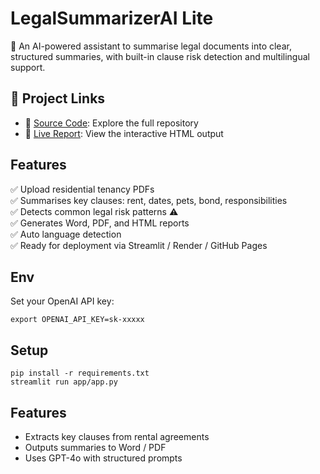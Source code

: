# LegalSummarizerAI Lite

🧠 An AI-powered assistant to summarise legal documents into clear, structured summaries, with built-in clause risk detection and multilingual support.

## 📄 Project Links
- 📂 [Source Code](https://github.com/biosciences/LegalSummarizerAILite): Explore the full repository
- 🔗 [Live Report](https://biosciences.github.io/LegalSummarizerAILite/index.html): View the interactive HTML output

## Features

✅ Upload residential tenancy PDFs  
✅ Summarises key clauses: rent, dates, pets, bond, responsibilities  
✅ Detects common legal risk patterns ⚠️  
✅ Generates Word, PDF, and HTML reports  
✅ Auto language detection  
✅ Ready for deployment via Streamlit / Render / GitHub Pages  

## Env
Set your OpenAI API key:
```
export OPENAI_API_KEY=sk-xxxxx
```

## Setup
```
pip install -r requirements.txt
streamlit run app/app.py
```

## Features
- Extracts key clauses from rental agreements
- Outputs summaries to Word / PDF
- Uses GPT-4o with structured prompts
```

